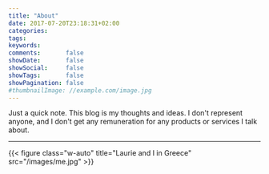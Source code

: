 ```yaml
---
title: "About"
date: 2017-07-20T23:18:31+02:00
categories:
tags:
keywords:
comments:       false
showDate:       false
showSocial:     false
showTags:       false
showPagination: false
#thumbnailImage: //example.com/image.jpg
---
```


Just a quick note.  This blog is my thoughts and ideas.  I don't represent anyone, and 
I don't get any remuneration for any products or services I talk about.



---

{{< figure class="w-auto" title="Laurie and I in Greece" src="/images/me.jpg" >}}
